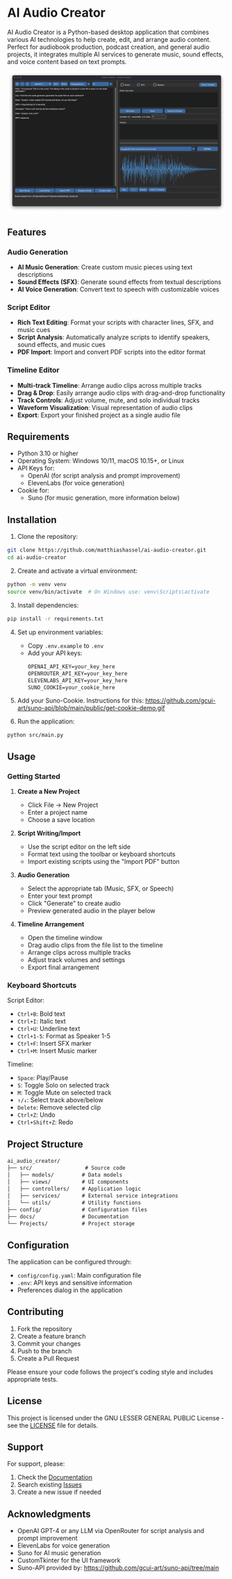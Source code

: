 # AI Audio Creator

AI Audio Creator is a Python-based desktop application that combines various AI technologies to help create, edit, and arrange audio content. Perfect for audiobook production, podcast creation, and general audio projects, it integrates multiple AI services to generate music, sound effects, and voice content based on text prompts.

![Application Screenshot Placeholder](AI_AUDIO_CREATOR_main_window.png)

## Features

### Audio Generation
- **AI Music Generation**: Create custom music pieces using text descriptions
- **Sound Effects (SFX)**: Generate sound effects from textual descriptions
- **AI Voice Generation**: Convert text to speech with customizable voices

### Script Editor
- **Rich Text Editing**: Format your scripts with character lines, SFX, and music cues
- **Script Analysis**: Automatically analyze scripts to identify speakers, sound effects, and music cues
- **PDF Import**: Import and convert PDF scripts into the editor format

### Timeline Editor
- **Multi-track Timeline**: Arrange audio clips across multiple tracks
- **Drag & Drop**: Easily arrange audio clips with drag-and-drop functionality
- **Track Controls**: Adjust volume, mute, and solo individual tracks
- **Waveform Visualization**: Visual representation of audio clips
- **Export**: Export your finished project as a single audio file

## Requirements

- Python 3.10 or higher
- Operating System: Windows 10/11, macOS 10.15+, or Linux
- API Keys for:
  - OpenAI (for script analysis and prompt improvement)
  - ElevenLabs (for voice generation)
- Cookie for:
  - Suno (for music generation, more information below)

## Installation

1. Clone the repository:
```bash
git clone https://github.com/matthiashassel/ai-audio-creator.git
cd ai-audio-creator
```

2. Create and activate a virtual environment:
```bash
python -m venv venv
source venv/bin/activate  # On Windows use: venv\Scripts\activate
```

3. Install dependencies:
```bash
pip install -r requirements.txt
```

4. Set up environment variables:
   - Copy `.env.example` to `.env`
   - Add your API keys:
     ```
     OPENAI_API_KEY=your_key_here
     OPENROUTER_API_KEY=your_key_here
     ELEVENLABS_API_KEY=your_key_here
     SUNO_COOKIE=your_cookie_here
     ```
5. Add your Suno-Cookie. Instructions for this: https://github.com/gcui-art/suno-api/blob/main/public/get-cookie-demo.gif

6. Run the application:
```bash
python src/main.py
```

## Usage

### Getting Started

1. **Create a New Project**
   - Click File → New Project
   - Enter a project name
   - Choose a save location

2. **Script Writing/Import**
   - Use the script editor on the left side
   - Format text using the toolbar or keyboard shortcuts
   - Import existing scripts using the "Import PDF" button

3. **Audio Generation**
   - Select the appropriate tab (Music, SFX, or Speech)
   - Enter your text prompt
   - Click "Generate" to create audio
   - Preview generated audio in the player below

4. **Timeline Arrangement**
   - Open the timeline window
   - Drag audio clips from the file list to the timeline
   - Arrange clips across multiple tracks
   - Adjust track volumes and settings
   - Export final arrangement

### Keyboard Shortcuts

Script Editor:
- `Ctrl+B`: Bold text
- `Ctrl+I`: Italic text
- `Ctrl+U`: Underline text
- `Ctrl+1-5`: Format as Speaker 1-5
- `Ctrl+F`: Insert SFX marker
- `Ctrl+M`: Insert Music marker

Timeline:
- `Space`: Play/Pause
- `S`: Toggle Solo on selected track
- `M`: Toggle Mute on selected track
- `↑/↓`: Select track above/below
- `Delete`: Remove selected clip
- `Ctrl+Z`: Undo
- `Ctrl+Shift+Z`: Redo

## Project Structure

```
ai_audio_creator/
├── src/                 # Source code
│   ├── models/         # Data models
│   ├── views/          # UI components
│   ├── controllers/    # Application logic
│   ├── services/       # External service integrations
│   └── utils/          # Utility functions
├── config/             # Configuration files
├── docs/               # Documentation
└── Projects/           # Project storage
```

## Configuration

The application can be configured through:
- `config/config.yaml`: Main configuration file
- `.env`: API keys and sensitive information
- Preferences dialog in the application

## Contributing

1. Fork the repository
2. Create a feature branch
3. Commit your changes
4. Push to the branch
5. Create a Pull Request

Please ensure your code follows the project's coding style and includes appropriate tests.

## License

This project is licensed under the GNU LESSER GENERAL PUBLIC License - see the [LICENSE](LICENSE) file for details.

## Support

For support, please:
1. Check the [Documentation](docs/AI_Audio_Creator_User_Manual.md)
2. Search existing [Issues](https://github.com/MatthiasHassel/ai_audio_creator/issues)
3. Create a new issue if needed

## Acknowledgments

- OpenAI GPT-4 or any LLM via OpenRouter for script analysis and prompt improvement
- ElevenLabs for voice generation
- Suno for AI music generation
- CustomTkinter for the UI framework
- Suno-API provided by: https://github.com/gcui-art/suno-api/tree/main
